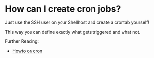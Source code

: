 # How can I create cron jobs? 

Just use the SSH user on your Shellhost and create a crontab yourself!

This way you can define exactly what gets triggered and what not.

Further Reading:

* [Howto on cron](https://help.ubuntu.com/community/CronHowto#Using_Cron)
